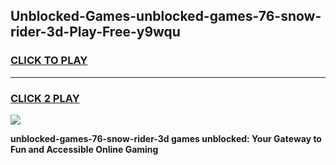 
## Unblocked-Games-unblocked-games-76-snow-rider-3d-Play-Free-y9wqu
<h3>
<a href="https://premium76.site?title=unblocked-games-76-snow-rider-3d&ref=12A">CLICK TO PLAY</a></h3>
<hr>

<h3>
<a href="https://premium76.site?title=unblocked-games-76-snow-rider-3d&ref=12A">CLICK 2 PLAY</a>
  
</h3>

<a href="https://premium76.site?title=unblocked-games-76-snow-rider-3d&ref=12A"><img src="https://clearcache.store/games.png"></a>


**unblocked-games-76-snow-rider-3d games unblocked: Your Gateway to Fun and Accessible Online Gaming**
